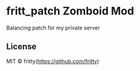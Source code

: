 # fritt_patch Zomboid Mod

Balancing patch for my private server

## License

MIT © fritty(https://github.com/fritty)